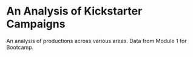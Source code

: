 # An Analysis of Kickstarter Campaigns
An analysis of productions across various areas. Data from Module 1 for Bootcamp. 
